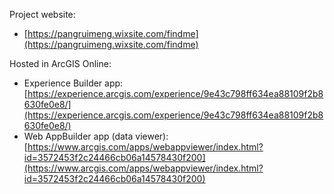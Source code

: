Project website:

- [https://pangruimeng.wixsite.com/findme](https://pangruimeng.wixsite.com/findme)

Hosted in ArcGIS Online:

- Experience Builder app: [https://experience.arcgis.com/experience/9e43c798ff634ea88109f2b8630fe0e8/](https://experience.arcgis.com/experience/9e43c798ff634ea88109f2b8630fe0e8/)
- Web AppBuilder app (data viewer): [https://www.arcgis.com/apps/webappviewer/index.html?id=3572453f2c24466cb06a14578430f200](https://www.arcgis.com/apps/webappviewer/index.html?id=3572453f2c24466cb06a14578430f200)
